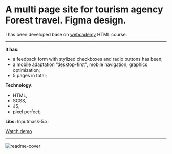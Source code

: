 # A multi page site for tourism agency **Forest travel**. Figma design.
I has been developed base on [webcademy](https://webcademy.ru/) HTML course. 
<hr>

**It has:**
- a feedback form with stylized checkboxes and radio buttons has been;
- a mobile adaptation “desktop-first", mobile navigation, graphics optimization;
- 5 pages in total;
  

**Technology:** 
- HTML, 
- SCSS, 
- JS, 
- pixel perfect;

**Libs:** 
Inputmask-5.x;

[Watch demo](https://nattyme.github.io/forest-travel/)

<hr>

![readme-cover](https://github.com/user-attachments/assets/dd065782-49ab-455e-85e5-982f5a55c4b3)

